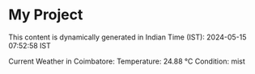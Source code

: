 # My Project

This content is dynamically generated in Indian Time (IST): 2024-05-15 07:52:58 IST


Current Weather in Coimbatore:
Temperature: 24.88 °C
Condition: mist
